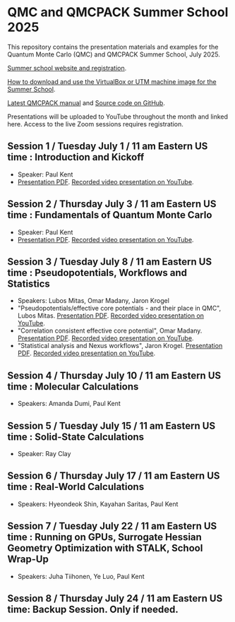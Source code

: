 # QMC and QMCPACK Summer School 2025

This repository contains the presentation materials and examples for the Quantum Monte Carlo (QMC) and QMCPACK Summer School, July 2025.

[Summer school website and registration](https://qmcpack.org/qmc2025).

[How to download and use the VirtualBox or UTM machine image for the Summer School](https://github.com/QMCPACK/qmc_summer_school_2025/tree/master/virtual_machine).

[Latest QMCPACK manual](https://qmcpack.readthedocs.io/en/develop/) and [Source code on GitHub](https://github.com/QMCPACK/qmcpack).

Presentations will be uploaded to YouTube throughout the month and linked here.
Access to the live Zoom sessions requires registration.

## Session 1 / Tuesday July 1 / 11 am Eastern US time : Introduction and Kickoff
 * Speaker: Paul Kent
 * [Presentation PDF](https://github.com/QMCPACK/qmc_summer_school_2025/blob/master/session1_introduction/session1_introduction_vfinal.pdf). [Recorded video presentation on YouTube](https://youtu.be/6a5yN_GDZJc).
## Session 2 / Thursday July 3 / 11 am Eastern US time : Fundamentals of Quantum Monte Carlo
 * Speaker: Paul Kent
 * [Presentation PDF](https://github.com/QMCPACK/qmc_summer_school_2025/blob/master/session2_qmc/session2_qmc_vfinal.pdf). [Recorded video presentation on YouTube](https://youtu.be/Q0mREjYbLhU).
## Session 3 / Tuesday July 8 / 11 am Eastern US time : Pseudopotentials, Workflows and Statistics
 * Speakers: Lubos Mitas, Omar Madany, Jaron Krogel
 * "Pseudopotentials/effective core potentials - and their place in QMC", Lubos Mitas. [Presentation PDF](https://github.com/QMCPACK/qmc_summer_school_2025/blob/master/session3_pseudopotentials/session3_ecpsLMnewG3school2025final.pdf). [Recorded video presentation on YouTube](https://youtu.be/2GZB0tpTdrs).
 * "Correlation consistent effective core potential", Omar Madany. [Presentation PDF](https://github.com/QMCPACK/qmc_summer_school_2025/blob/master/session3_pseudopotentials/session3_Madany_ccECPs.pdf). [Recorded video presentation on YouTube](https://youtu.be/dEVQuS_RyQo).
 * "Statistical analysis and Nexus workflows", Jaron Krogel. [Presentation PDF](https://github.com/QMCPACK/qmc_summer_school_2025/blob/master/session3_statistics_and_workflows/session3_stats_nexus.pdf). [Recorded video presentation on YouTube](https://youtu.be/cW-SCun_c7U).
## Session 4 / Thursday July 10 / 11 am Eastern US time : Molecular Calculations
 * Speakers: Amanda Dumi, Paul Kent
## Session 5 / Tuesday July 15 / 11 am Eastern US time : Solid-State Calculations
 * Speaker: Ray Clay
## Session 6 / Thursday July 17 / 11 am Eastern US time : Real-World Calculations
 * Speakers: Hyeondeok Shin, Kayahan Saritas, Paul Kent 
## Session 7 / Tuesday July 22 / 11 am Eastern US time : Running on GPUs, Surrogate Hessian Geometry Optimization with STALK, School Wrap-Up
 * Speakers: Juha Tiihonen, Ye Luo, Paul Kent
## Session 8 / Thursday July 24 / 11 am Eastern US time: Backup Session. Only if needed.
